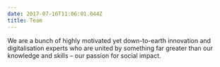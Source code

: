 ```yaml
---
date: 2017-07-16T11:06:01.044Z
title: Team
---
```


We are a bunch of highly motivated yet down-to-earth innovation and digitalisation experts who are united by something far greater than our knowledge and skills – our passion for social impact.

